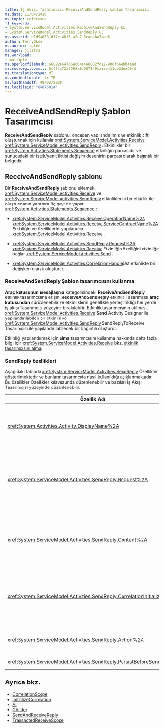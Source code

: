 ```yaml
---
title: İş Akışı Tasarımcısı-ReceiveAndSendReply şablon Tasarımcısı
ms.date: 11/04/2016
ms.topic: reference
f1_keywords:
- System.ServiceModel.Activities.ReceiveAndSendReply.UI
- System.ServiceModel.Activities.SendReply.UI
ms.assetid: d1d9a058-df7e-48f5-a2e7-3caeeba7eaa6
author: TerryGLee
ms.author: tglee
manager: jillfra
ms.workload:
- multiple
ms.openlocfilehash: 66822664766ac64e466882fda27906f56ebb4aad
ms.sourcegitcommit: 6cfffa72af599a9d667249caaaa411bb28ea69fd
ms.translationtype: MT
ms.contentlocale: tr-TR
ms.lasthandoff: 09/02/2020
ms.locfileid: "86876014"
---
```

# <a name="receiveandsendreply-template-designer"></a>ReceiveAndSendReply Şablon Tasarımcısı

**ReceiveAndSendReply** şablonu, önceden yapılandırılmış ve etkinlik çifti oluşturmak için kullanılır <xref:System.ServiceModel.Activities.Receive> <xref:System.ServiceModel.Activities.SendReply> . Etkinlikler bir <xref:System.Activities.Statements.Sequence> etkinliğin parçasıdır ve sunucudaki bir istek/yanıt iletisi değişim deseninin parçası olarak bağıntılı bir belgedir.

## <a name="the-receiveandsendreply-template"></a>ReceiveAndSendReply şablonu

Bir **ReceiveAndSendReply** şablonu eklemek, <xref:System.ServiceModel.Activities.Receive> ve <xref:System.ServiceModel.Activities.SendReply> etkinliklerini bir etkinlik ile oluşturmanın yanı sıra üç şeyi de yapar <xref:System.Activities.Statements.Sequence> :

- <xref:System.ServiceModel.Activities.Receive.OperationName%2A> <xref:System.ServiceModel.Activities.Receive.ServiceContractName%2A> Etkinliğin ve özelliklerini yapılandırır <xref:System.ServiceModel.Activities.Receive> .

- <xref:System.ServiceModel.Activities.SendReply.Request%2A> <xref:System.ServiceModel.Activities.Receive> Etkinliğin özelliğini etkinliğe bağlar <xref:System.ServiceModel.Activities.Send> .

- <xref:System.ServiceModel.Activities.CorrelationHandle>Üst etkinlikte bir değişken olarak oluşturur.

### <a name="use-the-receiveandsendreply-template-designer"></a>ReceiveAndSendReply Şablon tasarımcısını kullanma

**Araç kutusunun** **mesajlaşma** kategorisindeki **ReceiveAndSendReply** etkinlik tasarımcısına erişin. **ReceiveAndSendReply** etkinlik Tasarımcısı **araç kutusundan** sürüklenebilir ve etkinliklerin genellikle yerleştirildiği her yerde iş akışı Tasarımcısı yüzeyine bırakılabilir. Etkinlik tasarımcısının atılması, <xref:System.ServiceModel.Activities.Receive> **Send** Activity Designer ile yapılandırılabilen bir etkinlik ve <xref:System.ServiceModel.Activities.SendReply> SendReplyToReceive Tasarımcısı ile yapılandırılabilecek bir bağıntılı oluşturur.

Etkinliği yapılandırmak için **alma** tasarımcısını kullanma hakkında daha fazla bilgi için <xref:System.ServiceModel.Activities.Receive> bkz. [etkinlik tasarımcısını alma](../workflow-designer/receive-activity-designer.md).

### <a name="properties-of-sendreply"></a>SendReply özellikleri

Aşağıdaki tabloda <xref:System.ServiceModel.Activities.SendReply> Özellikler gösterilmektedir ve bunların tasarımcıda nasıl kullanıldığı açıklanmaktadır. Bu özellikler Özellikler kılavuzunda düzenlenebilir ve bazıları İş Akışı Tasarımcısı yüzeyinde düzenlenebilir.

| Özellik Adı | Gerekli | Kullanım |
|-|----------|-|
| <xref:System.Activities.Activity.DisplayName%2A> | Yanlış | Etkinliğin isteğe bağlı kolay adı <xref:System.ServiceModel.Activities.SendReply> . Varsayılan değer SendReplyToReceive ' dir.<br /><br /> Kolay için varsayılan olmayan bir değer kullanılması <xref:System.Activities.Activity.DisplayName%2A> kesinlikle gerekli olmasa da, bu tür bir değer kullanmak en iyisidir. |
| <xref:System.ServiceModel.Activities.SendReply.Request%2A> | Doğru | <xref:System.ServiceModel.Activities.Receive>Bu etkinlikle eşleştirilmiş etkinliğe başvuru <xref:System.ServiceModel.Activities.SendReply> . Bu özellik **null**olmamalıdır. <xref:System.ServiceModel.Activities.Receive> ve <xref:System.ServiceModel.Activities.SendReply> etkinlikleri, istek/yanıt mesajlaşma modelini modellemek için sunucuda birlikte kullanılır. Bu özellik hangi <xref:System.ServiceModel.Activities.Send> etkinliğin eşleştirilmek gerektiğini belirtir. Tasarımcıda Bu özelliği düzenleyemezsiniz, çünkü <xref:System.ServiceModel.Activities.Send> etkinliği oluşturduğunuz etkinliğe otomatik olarak bağlanır <xref:System.ServiceModel.Activities.SendReply> . |
| <xref:System.ServiceModel.Activities.SendReply.Content%2A> | Yanlış | Alacak ileti veya parametre içeriğini belirtir. <xref:System.ServiceModel.Activities.ReceiveMessageContent>Etkinlik ya da <xref:System.ServiceModel.Activities.ReceiveParametersContent> etkinlik olabilir. Özellik kılavuzundaki **içerik** alanının yanındaki üç nokta düğmesine tıklayarak veya **alma** etkinliği Tasarımcısı yüzeyinde **içerik** etiketinin yanındaki **Tanımla** düğmesine tıklayarak bu özelliği düzenleyin. Her ikisi de **Içerik tanımı** iletişim kutusunu görüntüler. Bu kutunun nasıl kullanılacağı hakkında daha fazla bilgi için [Içerik tanımı Iletişim kutusu](../workflow-designer/content-definition-dialog-box.md) konusuna bakın. |
| <xref:System.ServiceModel.Activities.SendReply.CorrelationInitializers%2A> | Yanlış | <xref:System.ServiceModel.Activities.CorrelationInitializer> <xref:System.ServiceModel.Activities.CorrelationHandle> Bu <xref:System.ServiceModel.Activities.Receive> etkinliği iş akışı içinde yapılandıran birden çok nesneyi başlatacak nesne koleksiyonunu belirtir. Özellikler kılavuzundaki özelliğin yanındaki üç nokta düğmesine tıklayarak <xref:System.ServiceModel.Activities.SendReply.CorrelationInitializers%2A> **bağıntı başlatıcıları Ekle** iletişim kutusunu açın. Bu kutuyu kullanma hakkında daha fazla bilgi için bkz. [Correlationbaşlatıcıları ekleme Iletişim kutusu](../workflow-designer/add-correlationinitializers-dialog-box.md) konusu. |
| <xref:System.ServiceModel.Activities.SendReply.Action%2A> | Yanlış | İletinin eylem üst bilgisini belirtir. Açıkça ayarlanmamışsa, değeri varsayılan olarak şu şekilde ayarlanır:<br /><br /> `https://tempuri.org/{service contract namespace}/{service contract name}/{operation name}` |
| <xref:System.ServiceModel.Activities.SendReply.PersistBeforeSend%2A> | Yanlış | Yanıt iletisi gönderilmeden önce iş akışı örneğinin kalıcı olup olmayacağını belirtir. Varsayılan değer **false** şeklindedir. |

## <a name="see-also"></a>Ayrıca bkz.

- [CorrelationScope](../workflow-designer/correlationscope-activity-designer.md)
- [InitializeCorrelation](../workflow-designer/initializecorrelation-activity-designer.md)
- [Al](../workflow-designer/receive-activity-designer.md)
- [Gönder](../workflow-designer/send-activity-designer.md)
- [SendAndReceiveReply](../workflow-designer/sendandreceivereply-template-designer.md)
- [TransactedReceiveScope](../workflow-designer/transactedreceivescope-activity-designer.md)